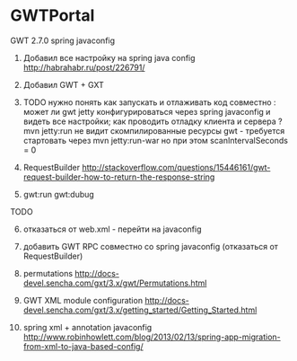 # GWTPortal
GWT 2.7.0 spring  javaconfig

1.  Добавил все настройку на spring java config
    http://habrahabr.ru/post/226791/

2.  Добавил GWT + GXT
    

3.  TODO  нужно понять как запускать и отлаживать код совместно :
    может ли gwt jetty  конфигурироваться через spring javaconfig и видеть все настройки;
    как проводить отладку клиента и сервера ?
    mvn jetty:run  не видит скомпилированные ресурсы gwt -  требуется стартовать через mvn jetty:run-war но при этом scanIntervalSeconds = 0


4.  RequestBuilder 
    http://stackoverflow.com/questions/15446161/gwt-request-builder-how-to-return-the-response-string

5.  gwt:run gwt:dubug 


TODO 

6. отказаться от web.xml - перейти на javaconfig
7. добавить GWT RPC совместно со spring javaconfig (отказаться от  RequestBuilder)


8. permutations http://docs-devel.sencha.com/gxt/3.x/gwt/Permutations.html

9. GWT XML module configuration http://docs-devel.sencha.com/gxt/3.x/getting_started/Getting_Started.html


10. spring xml + annotation javaconfig http://www.robinhowlett.com/blog/2013/02/13/spring-app-migration-from-xml-to-java-based-config/
